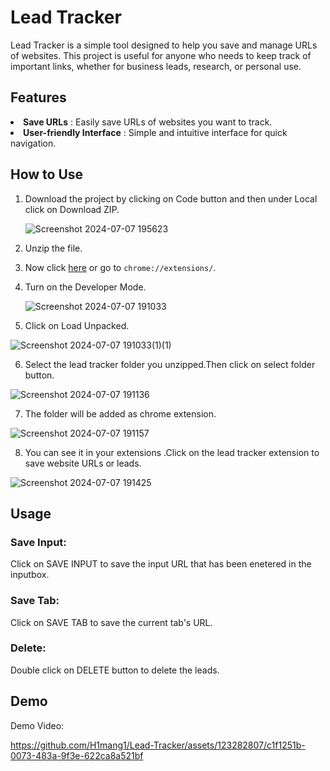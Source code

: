 # Lead Tracker
Lead Tracker is a simple tool designed to help you save and manage URLs of websites. This project is useful for anyone who needs to keep track of important links, whether for business leads, research, or personal use.

## Features
<li><b>Save URLs</b> : Easily save URLs of websites you want to track.
<li><b>User-friendly Interface</b> : Simple and intuitive interface for quick navigation.

## How to Use
1. Download the project by clicking on Code button and then under Local click on Download ZIP.

   ![Screenshot 2024-07-07 195623](https://github.com/H1mang1/Lead-Tracker/assets/123282807/29cbed3e-fc99-4cc0-9615-bf1c1257bb0c)

2. Unzip the file.
3. Now click [here](chrome://extensions/) or go to `chrome://extensions/`.
4. Turn on the Developer Mode.
   
   ![Screenshot 2024-07-07 191033](https://github.com/H1mang1/Lead-Tracker/assets/123282807/ee776b9c-9f31-4496-a829-42f58749f71a)

5. Click on Load Unpacked.

![Screenshot 2024-07-07 191033(1)(1)](https://github.com/H1mang1/Lead-Tracker/assets/123282807/614c13c7-5e15-4c68-b049-ad73608b9ae3)

6. Select the lead tracker folder you unzipped.Then click on select folder button.

![Screenshot 2024-07-07 191136](https://github.com/H1mang1/Lead-Tracker/assets/123282807/febcebee-b8ae-4e7e-b3fa-6d87e95639d6)

7. The folder will be added as chrome extension.

![Screenshot 2024-07-07 191157](https://github.com/H1mang1/Lead-Tracker/assets/123282807/39633ee2-cc66-4456-971a-de8ca6c6a868)

8. You can see it in your extensions .Click on the lead tracker extension to save website URLs or leads.

![Screenshot 2024-07-07 191425](https://github.com/H1mang1/Lead-Tracker/assets/123282807/55df2b69-d8be-44d8-b26b-e2784c81148c)

## Usage

### Save Input:
Click on SAVE INPUT to save the input URL that has been enetered in the inputbox.

### Save Tab:
Click on SAVE TAB to save the current tab's URL.

### Delete:
Double click on DELETE button to delete the leads.

## Demo

Demo Video:

https://github.com/H1mang1/Lead-Tracker/assets/123282807/c1f1251b-0073-483a-9f3e-622ca8a521bf






